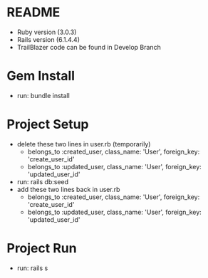 # README
* Ruby version (3.0.3)
* Rails version (6.1.4.4)
* TrailBlazer code can be found in Develop Branch

# Gem Install
* run: bundle install

# Project Setup
* delete these two lines in user.rb (temporarily)
    * belongs_to :created_user, class_name: 'User', foreign_key: 'create_user_id'
    * belongs_to :updated_user, class_name: 'User', foreign_key: 'updated_user_id'
* run: rails db:seed
* add these two lines back in user.rb
    * belongs_to :created_user, class_name: 'User', foreign_key: 'create_user_id'
    * belongs_to :updated_user, class_name: 'User', foreign_key: 'updated_user_id'

# Project Run
* run: rails s



